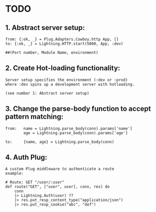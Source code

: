 # TODO


## 1. Abstract server setup:
    from: {:ok, _} = Plug.Adapters.Cowboy.http App, []
    to: {:ok, _} = Lightning.HTTP.start(5000, App, :dev)

    ##(Port number, Module Name, environment)


## 2. Create Hot-loading functionality:
    Server setup specifies the environment (:dev or :prod)
    where :dev spins up a development server with hotloading.

    (see number 1: Abstract server setup)



## 3. Change the parse-body function to accept pattern matching:
    from:   name = Lightning.parse_body(conn).params['name']
            age = Lightning.parse_body(conn).params['age']

    to:     {name, age} = Lightning.parse_body(conn)


## 4. Auth Plug:
    A custom Plug middleware to authenticate a route
    example:
    
    # Route: GET "/user/:user"
    def route("GET", ["user", user], conn, res) do
        conn
        |> Lightning.Auth(user) ??
        |> res.put_resp_content_type("application/json")
        |> res.put_resp_cookie("abc", "def")
